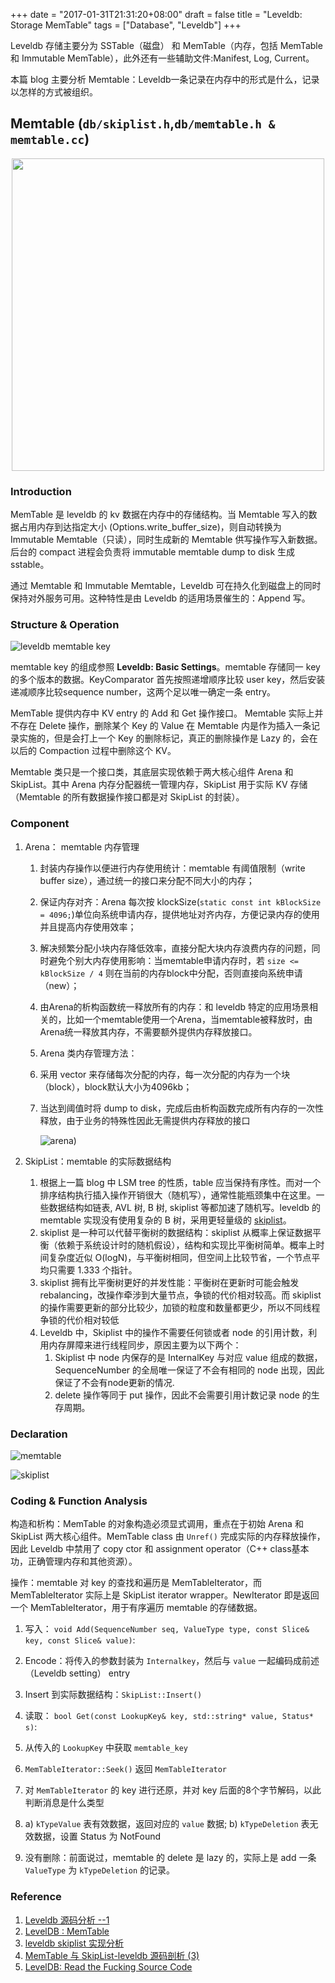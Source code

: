 +++
date = "2017-01-31T21:31:20+08:00"
draft = false
title = "Leveldb: Storage MemTable"
tags = ["Database", "Leveldb"]
+++

Leveldb 存储主要分为 SSTable（磁盘） 和 MemTable（内存，包括 MemTable 和 Immutable MemTable），此外还有一些辅助文件:Manifest, Log, Current。

本篇 blog 主要分析 Memtable：Leveldb一条记录在内存中的形式是什么，记录以怎样的方式被组织。

Memtable (`db/skiplist.h`,`db/memtable.h & memtable.cc`)
---

<div style="text-align: center">
<img src="http://7vij5d.com1.z0.glb.clouddn.com/leveldb-architecture.png" width="500"/>
</div>

### Introduction

MemTable 是 leveldb 的 kv 数据在内存中的存储结构。当 Memtable 写入的数据占用内存到达指定大小 (Options.write_buffer_size)，则自动转换为 Immutable Memtable（只读），同时生成新的 Memtable 供写操作写入新数据。后台的 compact 进程会负责将 immutable memtable dump to disk 生成 sstable。

通过 Memtable 和 Immutable Memtable，Leveldb 可在持久化到磁盘上的同时保持对外服务可用。这种特性是由 Leveldb 的适用场景催生的：Append 写。

### Structure & Operation

![leveldb memtable key](http://7vij5d.com1.z0.glb.clouddn.com/leveldb_memtable_key.png)

memtable key 的组成参照 **Leveldb: Basic Settings**。memtable 存储同一 key 的多个版本的数据。KeyComparator 首先按照递增顺序比较 user key，然后安装递减顺序比较sequence number，这两个足以唯一确定一条 entry。

MemTable 提供内存中 KV entry 的 Add 和 Get 操作接口。 Memtable 实际上并不存在 Delete 操作，删除某个 Key 的 Value 在 Memtable 内是作为插入一条记录实施的，但是会打上一个 Key 的删除标记，真正的删除操作是 Lazy 的，会在以后的 Compaction 过程中删除这个 KV。

Memtable 类只是一个接口类，其底层实现依赖于两大核心组件 Arena 和 SkipList。其中 Arena 内存分配器统一管理内存，SkipList 用于实际 KV 存储（Memtable 的所有数据操作接口都是对 SkipList 的封装）。

### Component

1. Arena： memtable 内存管理
   1. 封装内存操作以便进行内存使用统计：memtable 有阈值限制（write buffer size），通过统一的接口来分配不同大小的内存；

   2. 保证内存对齐：Arena 每次按 klockSize(`static const int kBlockSize = 4096;`)单位向系统申请内存，提供地址对齐内存，方便记录内存的使用并且提高内存使用效率；

   3. 解决频繁分配小块内存降低效率，直接分配大块内存浪费内存的问题，同时避免个别大内存使用影响：当memtable申请内存时，若 `size <= kBlockSize / 4` 则在当前的内存block中分配，否则直接向系统申请（new）；

   4. 由Arena的析构函数统一释放所有的内存：和 leveldb 特定的应用场景相关的，比如一个memtable使用一个Arena，当memtable被释放时，由Arena统一释放其内存，不需要额外提供内存释放接口。

   5. Arena 类内存管理方法：

     1. 采用 vector 来存储每次分配的内存，每一次分配的内存为一个块（block），block默认大小为4096kb；

     2. 当达到阈值时将 dump to disk，完成后由析构函数完成所有内存的一次性释放，由于业务的特殊性因此无需提供内存释放的接口

        ![arena](http://7vij5d.com1.z0.glb.clouddn.com/arena.png))

2. SkipList：memtable 的实际数据结构

   1. 根据上一篇 blog 中 LSM tree 的性质，table 应当保持有序性。而对一个排序结构执行插入操作开销很大（随机写），通常性能瓶颈集中在这里。一些数据结构如链表, AVL 树, B 树, skiplist 等都加速了随机写。leveldb 的 memtable 实现没有使用复杂的 B 树，采用更轻量级的 [skiplist](https://en.wikipedia.org/wiki/Skip_list)。
   2. skiplist 是一种可以代替平衡树的数据结构：skiplist 从概率上保证数据平衡（依赖于系统设计时的随机假设），结构和实现比平衡树简单。概率上时间复杂度近似 O(logN)，与平衡树相同，但空间上比较节省，一个节点平均只需要 1.333 个指针。
   3. skiplist 拥有比平衡树更好的并发性能：平衡树在更新时可能会触发 rebalancing，改操作牵涉到大量节点，争锁的代价相对较高。而 skiplist 的操作需要更新的部分比较少，加锁的粒度和数量都更少，所以不同线程争锁的代价相对较低
   4. Leveldb 中，Skiplist 中的操作不需要任何锁或者 node 的引用计数，利用内存屏障来进行线程同步，原因主要为以下两个：
      1. Skiplist 中 node 内保存的是 InternalKey 与对应 value 组成的数据，SequenceNumber 的全局唯一保证了不会有相同的 node 出现，因此保证了不会有node更新的情况.
      2. delete 操作等同于 put 操作，因此不会需要引用计数记录 node 的生存周期。

### Declaration

![memtable](http://7vij5d.com1.z0.glb.clouddn.com/leveldb_memtable.png)

![skiplist](http://7vij5d.com1.z0.glb.clouddn.com/leveldb_skiplist.png)

### Coding & Function Analysis

构造和析构：MemTable 的对象构造必须显式调用，重点在于初始 Arena 和 SkipList 两大核心组件。MemTable class 由 `Unref()` 完成实际的内存释放操作，因此 Leveldb 中禁用了 copy ctor 和 assignment operator（C++ class基本功，正确管理内存和其他资源）。

操作：memtable 对 key 的查找和遍历是 MemTableIterator，而 MemTableIterator 实际上是 SkipList iterator wrapper。NewIterator 即是返回一个 MemTableIterator，用于有序遍历 memtable 的存储数据。

1. 写入： `void Add(SequenceNumber seq, ValueType type, const Slice& key, const Slice& value)`:
  1. Encode：将传入的参数封装为 `Internalkey`，然后与 `value` 一起编码成前述（Leveldb setting） entry
  2. Insert 到实际数据结构：`SkipList::Insert()`

2. 读取： `bool Get(const LookupKey& key, std::string* value, Status* s)`:
  1. 从传入的 `LookupKey` 中获取 `memtable_key`
  2. `MemTableIterator::Seek()` 返回 `MemTableIterator`
  3. 对 `MemTableIterator` 的 key 进行还原，并对 key 后面的8个字节解码，以此判断消息是什么类型
  4. a) `kTypeValue` 表有效数据，返回对应的 `value` 数据; b) `kTypeDeletion` 表无效数据，设置 Status 为 NotFound 

3. 没有删除：前面说过，memtable 的 delete 是 lazy 的，实际上是 add 一条 `ValueType` 为 `kTypeDeletion` 的记录。


### Reference

1. [Leveldb 源码分析 --1](http://blog.csdn.net/sparkliang/article/details/8567602)
2. [LevelDB : MemTable](http://mingxinglai.com/cn/2013/01/leveldb-memtable/)
3. [leveldb skiplist 实现分析](http://luodw.cc/2015/10/16/leveldb-05/)
4. [MemTable 与 SkipList-leveldb 源码剖析 (3)](http://www.pandademo.com/2016/03/memtable-and-skiplist-leveldb-source-dissect-3/)
5. [LevelDB: Read the Fucking Source Code](http://www.grakra.com/2017/06/17/Leveldb-RTFSC/) 

